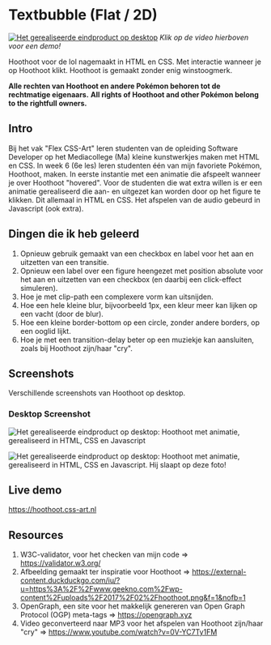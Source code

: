 # Textbubble (Flat / 2D)
[![Het gerealiseerde eindproduct op desktop](https://hoothoot.css-art.nl/img/hoothoot.png)](https://hoothoot.css-art.nl/video/promo.mp4) 
<i>Klik op de video hierboven voor een demo!</i>

Hoothoot voor de lol nagemaakt in HTML en CSS. Met interactie wanneer je op Hoothoot klikt.  Hoothoot is gemaakt zonder enig winstoogmerk.

<b>Alle rechten van Hoothoot en andere Pokémon behoren tot de rechtmatige eigenaars.</b>
<b>All rights of Hoothoot and other Pokémon belong to the rightfull owners. </b>

## Intro
Bij het vak "Flex CSS-Art" leren studenten van de opleiding Software Developer op het Mediacollege (Ma) kleine kunstwerkjes maken met HTML en CSS. In week 6 (6e les) leren studenten één van mijn favoriete Pokémon, Hoothoot, maken. In eerste instantie met een animatie die afspeelt wanneer je over Hoothoot "hovered". Voor de studenten die wat extra willen is er een animatie gerealiseerd die aan- en uitgezet kan worden door op het figure te klikken. Dit allemaal in HTML en CSS. Het afspelen van de audio gebeurd in Javascript (ook extra).

## Dingen die ik heb geleerd
1. Opnieuw gebruik gemaakt van een checkbox en label voor het aan en uitzetten van een transitie. 
2. Opnieuw een label over een figure heengezet met position absolute voor het aan en uitzetten van een checkbox (en daarbij een click-effect simuleren).
3. Hoe je met clip-path een complexere vorm kan uitsnijden.
4. Hoe een hele kleine blur, bijvoorbeeld 1px, een kleur meer kan lijken op een vacht (door de blur).
5. Hoe een kleine border-bottom op een circle, zonder andere borders, op een ooglid lijkt.
6. Hoe je met een transition-delay beter op een muziekje kan aansluiten, zoals bij Hoothoot zijn/haar "cry".

## Screenshots
Verschillende screenshots van Hoothoot op desktop.

### Desktop Screenshot
![Het gerealiseerde eindproduct op desktop: Hoothoot met animatie, gerealiseerd in HTML, CSS en Javascript](https://hoothoot.css-art.nl/img/hoothoot.png "Hoothoot")

![Het gerealiseerde eindproduct op desktop: Hoothoot met animatie, gerealiseerd in HTML, CSS en Javascript. Hij slaapt op deze foto!](https://hoothoot.css-art.nl/img/hoothoot--sleeping.png "Hoothoot")

## Live demo
https://hoothoot.css-art.nl

## Resources
1. W3C-validator, voor het checken van mijn code => https://validator.w3.org/
2. Afbeelding gemaakt ter inspiratie voor Hoothoot => https://external-content.duckduckgo.com/iu/?u=https%3A%2F%2Fwww.geekno.com%2Fwp-content%2Fuploads%2F2017%2F02%2Fhoothoot.png&f=1&nofb=1 
3. OpenGraph, een site voor het makkelijk genereren van Open Graph Protocol (OGP) meta-tags => https://opengraph.xyz
4. Video geconverteerd naar MP3 voor het afspelen van Hoothoot zijn/haar "cry" => https://www.youtube.com/watch?v=0V-YC7Ty1FM